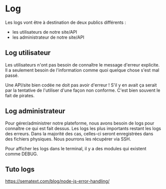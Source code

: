 # Log

Les logs vont être à destination de deux publics différents :

- les utilisateurs de notre site/API
- les administrateur de notre site/API

## Log utilisateur

Les utilisateurs n'ont pas besoin de connaître le message d'erreur explicite. Il a seulement besoin de l'information comme quoi quelque chose s'est mal passé.

Une API/site bien codée ne doit pas avoir d'erreur ! S'il y en avait ça serait par la tentative de l'utiliser d'une façon non conforme. C'est bien souvent le fait de pirates.

## Log administrateur

Pour gérer/administrer notre plateforme, nous avons besoin de logs pour connaître ce qui est fait dessus.
Les logs les plus importants restant les logs des erreurs.
Dans la majorité des cas, celles-ci seront enregistrées dans des fichiers physiques.
Nous pourrons les récupérer via SSH.

Pour afficher les logs dans le terminal, il y a des modules qui existent comme DEBUG.


## Tuto logs

https://sematext.com/blog/node-js-error-handling/